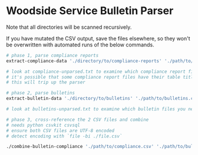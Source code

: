 Woodside Service Bulletin Parser
================================

Note that all directories will be scanned recursively.

If you have mutated the CSV output, save the files elsewhere, so they won't be overwritten with automated runs of the below commands.

```sh
# phase 1, parse compliance reports
extract-compliance-data './directory/to/compliance-reports' './path/to/compliance.csv' >./compliance-parsed.txt 2>./compliance-unparsed.txt

# look at compliance-unparsed.txt to examine which compliance report files you need to parse manually
# it's possible that some compliance report files have their table titles on page X and their table data on page X+1
# this will trip up the parser

# phase 2, parse bulletins
extract-bulletin-data './directory/to/bulletins' './path/to/bulletins.csv' >./bulletins-parsed.txt 2>./bulletins-unparsed.txt

# look at bulletins-unparsed.txt to examine which bulletin files you need to parse manually

# phase 3, cross-reference the 2 CSV files and combine
# needs python csvkit csvsql
# ensure both CSV files are UTF-8 encoded
# detect encoding with `file -bi ./file.csv`

./combine-bulletin-compliance './path/to/compliance.csv' './path/to/bulletins.csv' './path/to/combined.csv'
```
